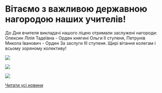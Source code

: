 # Вітаємо з важливою державною нагородою наших учителів!

До Дня вчителя викладачі нашого ліцею отримали заслужені нагороди: Олексин Лілія Тадеївна - Орден княгині Ольги ІІ ступеня, Петрунів Микола Іванович - Орден За заслуги ІІІ ступеня. Щирі вітання колегам і всьому зоряному колективу!


![](/images/blog/вітаємо-з-важливою-державною-нагородою-наших-учителів/foto3_09.jpg)



![](/images/blog/вітаємо-з-важливою-державною-нагородою-наших-учителів/foto2_09.jpg)



![](/images/blog/вітаємо-з-важливою-державною-нагородою-наших-учителів/foto1_09.jpg)



[Читати усі новини](/news)


